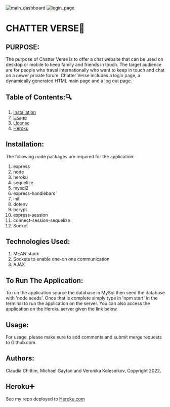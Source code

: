 ![main_dashboard](https://user-images.githubusercontent.com/97765679/169160731-b686facd-06e8-4848-a1cc-0974513f1f74.png)
![login_page](https://user-images.githubusercontent.com/97765679/169160763-9d87315b-ebf8-49db-b297-1156240097d2.png)
# CHATTER VERSE:speech_balloon:

## PURPOSE:

The purpose of Chatter Verse is to offer a chat website that can be used on desktop or mobile to keep family and friends in touch. The target audience are for people who travel internationally who want to keep in touch and chat on a newer private forum. Chatter Verse includes a login page, a dynamically generated HTML main page and a log out page.

## Table of Contents::mag:

1.  [ Installation ](#installation)
2.  [ Usage ](#usage)
3.  [ License ](#license)
4.  [ Heroku ](#heroku)

## Installation:

The following node packages are required for the application:

1. express
2. node
3. heroku
4. sequelize
5. mysql2
6. express-handlebars
7. init
8. dotenv
9. bcrypt
10. express-session
11. connect-session-sequelize
12. Socket

## Technologies Used:

1. MEAN stack
2. Sockets to enable one-on one communication
3. AJAX

## To Run The Application:

To run the application source the database in MySql then seed the database with 'node seeds'. Once that is complete simply type in 'npm start' in the terminal to run the application on the server. You can also access the application on the Heroku server given the link below.

## Usage:

For usage, please make sure to add comments and submit merge requests to Github.com.

## Authors:

Claudia Chittim, Michael Gaytan and Veronika Kolesnikov, Copyright 2022.

## Heroku:heavy_plus_sign:

See my repo deployed to [Heroku.com](https://git.heroku.com/still-citadel-61156.git)
